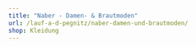 ```yaml
---
title: "Naber - Damen- & Brautmoden"
url: /lauf-a-d-pegnitz/naber-damen-und-brautmoden/
shop: Kleidung
---
```

